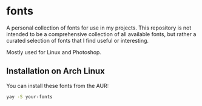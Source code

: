 # fonts
A personal collection of fonts for use in my projects. This repository is not intended to be a comprehensive collection of all available fonts, but rather a curated selection of fonts that I find useful or interesting.

Mostly used for Linux and Photoshop.

## Installation on Arch Linux

You can install these fonts from the AUR:

```bash
yay -S your-fonts

